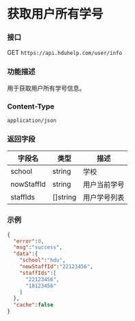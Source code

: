 # 获取用户所有学号

### 接口

GET `https://api.hduhelp.com/user/info`

### 功能描述

用于获取用户所有学号信息。

### Content-Type

`application/json`

### 返回字段

| 字段名        | 	类型      | 	描述    |
|------------|----------|--------|
| school     | string   | 学校     |
| nowStaffId | string   | 用户当前学号 |
| staffIds   | []string | 用户学号列表 |

### 示例
```json
{
  "error":0,
  "msg":"success",
  "data":{
    "school":"hdu",
    "nowStaffId":"22123456",
    "staffIds":[
      "22123456",
      "18123456"
    ]
  },
  "cache":false
}
```
